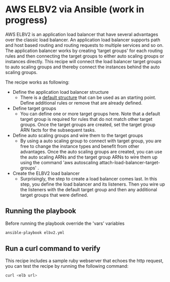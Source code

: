 # AWS ELBV2 via Ansible (work in progress)
AWS ELBV2 is an application load balancer that have several advantages over the classic load balancer. An application
load balancer supports path and host based routing and routing requests to multiple services and so on. The application
balancer works by creating 'target groups' for each routing rules and then connecting the target groups to either auto scaling
groups or instances directly. This recipe will connect the load balancer target groups to auto scaling groups and thereby
connect the instances behind the auto scaling groups.

The recipe works as following:

* Define the application load balancer structure
  * There is a [default structure](/roles/elbv2/vars/main.yml) that can be used as an starting point. Define additional rules
     or remove that are already defined.
* Define target groups
  * You can define one or more target groups here. Note that a default target group is required for rules that do not match
    other target groups. Once the target groups are created, set the target group ARN facts for the subsequent tasks.
* Define auto scaling groups and wire them to the target groups
  * By using a auto scaling group to connect with target group, you are free to change the instance types and benefit from other
    advantages. Once the auto scaling groups are created, you can use the auto scaling ARNs and the target group ARNs to
    wire them up using the command 'aws autoscaling attach-load-balancer-target-groups' .
* Create the ELBV2 load balancer
  * Surprisingly, the step to create a load balancer comes last. In this step, you define the load balancer and its listeners.
    Then you wire up the listeners with the default target group and then any additional target groups that were defined.
    
## Running the playbook
Before running the playbook override the 'vars' variables

```bash
ansible-playbook elbv2.yml
```

## Run a curl command to verify
This recipe includes a sample ruby webserver that echoes the http request, you can test the recipe by running the 
following command:

```bash
curl <elb url>
```
